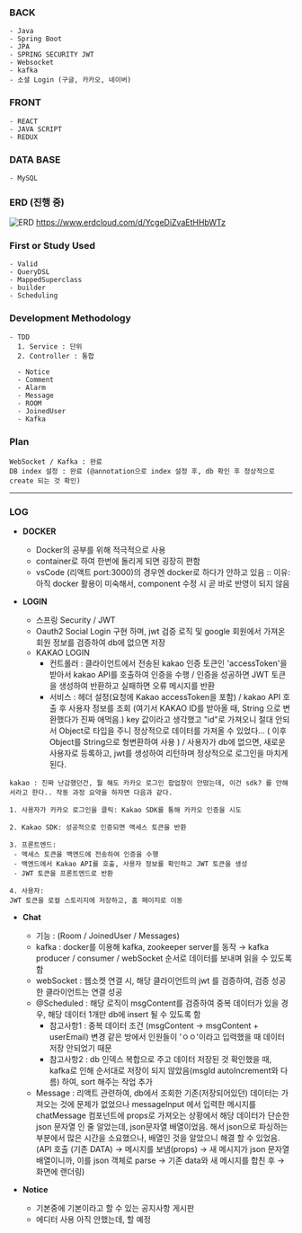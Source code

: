 ### BACK 
```
- Java
- Spring Boot
- JPA
- SPRING SECURITY JWT
- Websocket
- kafka
- 소셜 Login (구글, 카카오, 네이버)
```
### FRONT 
```
- REACT
- JAVA SCRIPT
- REDUX
```
### DATA BASE
```
- MySQL
```
### ERD (진행 중)
![ERD](https://github.com/user-attachments/assets/f6b35e02-d32d-401e-bf7e-587c47a41fde)
https://www.erdcloud.com/d/YcgeDiZvaEtHHbWTz

### First or Study Used
```
- Valid
- QueryDSL
- MappedSuperclass
- builder
- Scheduling
```
### Development Methodology
```
- TDD
  1. Service : 단위
  2. Controller : 통합

  - Notice
  - Comment
  - Alarm
  - Message
  - ROOM
  - JoinedUser
  - Kafka
```
### Plan
```
WebSocket / Kafka : 완료
DB index 설정 : 완료 (@annotation으로 index 설정 후, db 확인 후 정상적으로 create 되는 것 확인)
```

---

### LOG

- **DOCKER**
  - Docker의 공부를 위해 적극적으로 사용
  - container로 하여 한번에 돌리게 되면 굉장히 편함
  - vsCode (리액트 port:3000)의 경우엔 docker로 하다가 안하고 있음 :: 이유: 아직 docker 활용이 미숙해서, component 수정 시 곧 바로 반영이 되지 않음

- **LOGIN**
  - 스프링 Security / JWT
  - Oauth2 Social Login 구현 하며, jwt 검증 로직 및 google 회원에서 가져온 회원 정보를 검증하여 db에 없으면 저장
  - KAKAO LOGIN
    - 컨트롤러 : 클라이언트에서 전송된 kakao 인증 토큰인 'accessToken'을 받아서 kakao API를 호출하여 인증을 수행 / 인증을 성공하면 JWT 토큰을 생성하여 반환하고 실패하면 오류 메시지를 반환
    - 서비스 : 헤더 설정(요청에 Kakao accessToken을 포함) / kakao API 호출 후 사용자 정보를 조회 (여기서 KAKAO ID를 받아올 때, String 으로 변환했다가 진짜 애먹음.) key 값이라고 생각했고 "id"로 가져오니 절대 안되서 Object로 타입을 주니 정상적으로 데이터를 가져올 수 있었다... ( 이후 Object를 String으로 형변환하여 사용 ) / 사용자가 db에 없으면, 새로운 사용자로 등록하고, jwt를 생성하여 리턴하며 정상적으로 로그인을 마치게 된다.
```
kakao : 진짜 난감했던건, 뭘 해도 카카오 로그인 팝업창이 안떴는데, 이건 sdk? 를 안해서라고 한다.. 작동 과정 요약을 하자면 다음과 같다.

1. 사용자가 카카오 로그인을 클릭: Kakao SDK를 통해 카카오 인증을 시도

2. Kakao SDK: 성공적으로 인증되면 액세스 토큰을 반환

3. 프론트엔드:
 - 액세스 토큰을 백엔드에 전송하여 인증을 수행
 - 백엔드에서 Kakao API를 호출, 사용자 정보를 확인하고 JWT 토큰을 생성
 - JWT 토큰을 프론트엔드로 반환

4. 사용자:
JWT 토큰을 로컬 스토리지에 저장하고, 홈 페이지로 이동
```
- **Chat**
  - 기능 : (Room / JoinedUser / Messages) 
  - kafka : docker를 이용해 kafka, zookeeper server를 동작 → kafka producer / consumer / webSocket 순서로 데이터를 보내며 읽을 수 있도록 함
  - webSocket : 웹소켓 연결 시, 해당 클라이언트의 jwt 를 검증하여, 검증 성공한 클라이언트는 연결 성공
  - @Scheduled : 해당 로직이 msgContent를 검증하여 중복 데이터가 있을 경우, 해당 데이터 1개만 db에 insert 될 수 있도록 함
    - 참고사항1 : 중복 데이터 조건 (msgContent -> msgContent + userEmail) 변경 같은 방에서 인원들이 'ㅇㅇ'이라고 입력했을 때 데이터 저장 안되었기 때문
    - 참고사항2 : db 인덱스 복합으로 주고 데이터 저장된 것 확인했을 때, kafka로 인해 순서대로 저장이 되지 않았음(msgId autoIncrement와 다름) 하여, sort 해주는 작업 추가
  - Message : 리액트 관련하여, db에서 조회한 기존(저장되어있던) 데이터는 가져오는 것에 문제가 없었으나 messageInput 에서 입력한 메시지를 chatMessage 컴포넌트에 props로 가져오는 상황에서 해당 데이터가 단순한 json 문자열 인 줄 알았는데, json문자열 배열이었음. 해서 json으로 파싱하는 부분에서 많은 시간을 소요했으나, 배열인 것을 알았으니 해결 할 수 있었음. <br> (API 호출 (기존 DATA) → 메시지를 보냄(props) → 새 메시지가 json 문자열 배열이니까, 이를 json 객체로 parse → 기존 data와 새 메시지를 합친 후 → 화면에 랜더링)
 
- **Notice**
  - 기본중에 기본이라고 할 수 있는 공지사항 게시판
  - 에디터 사용 아직 안했는데, 할 예정 
